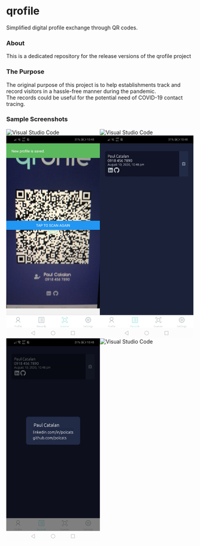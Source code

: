 # qrofile

Simplified digital profile exchange through QR codes.

### About

This is a dedicated repository for the release versions of the qrofile project

### The Purpose

The original purpose of this project is to help establishments track and record visitors in a hassle-free manner during the pandemic. <br> The records could be useful for the potential need of COVID-19 contact tracing.

### Sample Screenshots

<img align="left" alt="Visual Studio Code" width="250px" src="docs/qrofile2.1.1/dashboard.jpg" />
<img align="left" alt="Visual Studio Code" width="250px" src="docs/qrofile2.1.1/edit.jpg" />
<img align="left" alt="Visual Studio Code" width="250px" src="docs/qrofile1.1.0/scan.jpg" />
<img align="left" alt="Visual Studio Code" width="250px" src="docs/qrofile1.1.0/records_content.jpg" />
<img align="left" alt="Visual Studio Code" width="250px" src="docs/qrofile1.1.0/records_detail.jpg" />
<img align="left" alt="Visual Studio Code" width="250px" src="docs/qrofile2.1.1/settings.jpg" />
